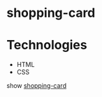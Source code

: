 # shopping-card

# Technologies
- HTML
- CSS

show [shopping-card](https://janaheyn.github.io/shopping-card/)
